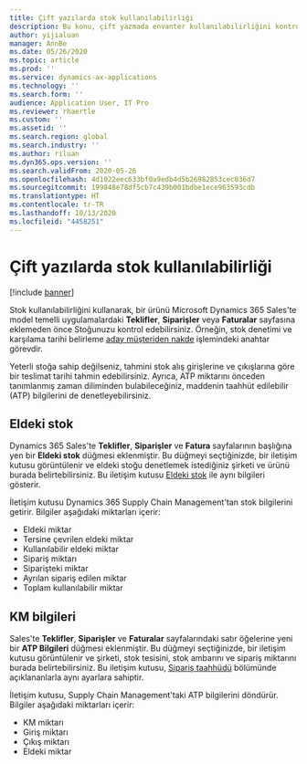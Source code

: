 ```yaml
---
title: Çift yazılarda stok kullanılabilirliği
description: Bu konu, çift yazmada envanter kullanılabilirliğini kontrol etme hakkında bilgi sağlar.
author: yijialuan
manager: AnnBe
ms.date: 05/26/2020
ms.topic: article
ms.prod: ''
ms.service: dynamics-ax-applications
ms.technology: ''
ms.search.form: ''
audience: Application User, IT Pro
ms.reviewer: rhaertle
ms.custom: ''
ms.assetid: ''
ms.search.region: global
ms.search.industry: ''
ms.author: riluan
ms.dyn365.ops.version: ''
ms.search.validFrom: 2020-05-26
ms.openlocfilehash: 4d1022eec633bf0a9edb4d5b26982853cec836d7
ms.sourcegitcommit: 199848e78df5cb7c439b001bdbe1ece963593cdb
ms.translationtype: HT
ms.contentlocale: tr-TR
ms.lasthandoff: 10/13/2020
ms.locfileid: "4458251"
---
```

# <a name="inventory-availability-in-dual-write"></a>Çift yazılarda stok kullanılabilirliği

[!include [banner](../../includes/banner.md)]

Stok kullanılabilirliğini kullanarak, bir ürünü Microsoft Dynamics 365 Sales'te model temelli uygulamalardaki **Teklifler**, **Siparişler** veya **Faturalar** sayfasına eklemeden önce Stoğunuzu kontrol edebilirsiniz. Örneğin, stok denetimi ve karşılama tarihi belirleme [aday müşteriden nakde](dual-write-prospect-to-cash.md) işlemindeki anahtar görevdir.

Yeterli stoğa sahip değilseniz, tahmini stok alış girişlerine ve çıkışlarına göre bir teslimat tarihi tahmin edebilirsiniz. Ayrıca, ATP miktarını önceden tanımlanmış zaman diliminden bulabileceğiniz, maddenin taahhüt edilebilir (ATP) bilgilerini de denetleyebilirsiniz.

## <a name="on-hand-inventory"></a>Eldeki stok

Dynamics 365 Sales'te **Teklifler**, **Siparişler** ve **Fatura** sayfalarının başlığına yen bir **Eldeki stok** düğmesi eklenmiştir. Bu düğmeyi seçtiğinizde, bir iletişim kutusu görüntülenir ve eldeki stoğu denetlemek istediğiniz şirketi ve ürünü burada belirtebilirsiniz. Bu iletişim kutusu [Eldeki stok](../../../../supply-chain/inventory/tasks/check-availability-stock.md) ile aynı bilgileri gösterir.

İletişim kutusu Dynamics 365 Supply Chain Management'tan stok bilgilerini getirir. Bilgiler aşağıdaki miktarları içerir:

- Eldeki miktar
- Tersine çevrilen eldeki miktar
- Kullanılabilir eldeki miktar
- Sipariş miktarı
- Siparişteki miktar
- Ayrılan sipariş edilen miktar
- Toplam kullanılabilir miktar

## <a name="atp-information"></a>KM bilgileri

Sales'te **Teklifler**, **Siparişler** ve **Faturalar** sayfalarındaki satır öğelerine yeni bir **ATP Bilgileri** düğmesi eklenmiştir. Bu düğmeyi seçtiğinizde, bir iletişim kutusu görüntülenir ve şirketi, stok tesisini, stok ambarını ve sipariş miktarını burada belirtebilirsiniz. Bu iletişim kutusu, [Sipariş taahhüdü](../../../../supply-chain/sales-marketing/delivery-dates-available-promise-calculations.md#atp-calculations) bölümünde açıklananlarla aynı ayarlara sahiptir.

İletişim kutusu, Supply Chain Management'taki ATP bilgilerini döndürür. Bilgiler aşağıdaki miktarları içerir:

- KM miktarı
- Giriş  miktarı
- Çıkış miktarı
- Eldeki miktar
